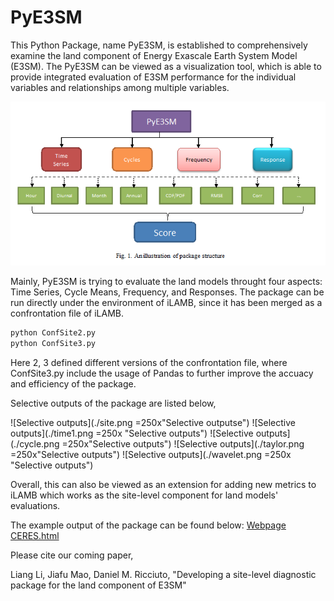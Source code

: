 # PyE3SM

This Python Package, name PyE3SM, is established to comprehensively examine the land component of Energy Exascale Earth System Model (E3SM). The PyE3SM can be viewed as a visualization tool, which is able to provide integrated evaluation of E3SM performance for the individual variables and relationships among multiple variables. 


![Package Structure](./structure.png "Package Structure")


Mainly, PyE3SM is trying to evaluate the land models throught four aspects: Time Series, Cycle Means, Frequency, and Responses.
The package can be run directly under the environment of iLAMB, since it has been merged as a confrontation file of iLAMB.

```python 
python ConfSite2.py
python ConfSite3.py
```

Here 2, 3 defined different versions of the confrontation file, where ConfSite3.py include the usage of Pandas to further improve the accuacy and efficiency of the package.

Selective outputs of the package are listed below,

![Selective outputs](./site.png  =250x"Selective outputse")
![Selective outputs](./time1.png =250x "Selective outputs")
![Selective outputs](./cycle.png  =250x"Selective outputs")
![Selective outputs](./taylor.png  =250x"Selective outputs")
![Selective outputs](./wavelet.png =250x "Selective outputs")

Overall, this can also be viewed as an extension for adding new metrics to iLAMB which works as the site-level component for land models' evaluations.

The example output of the package can be found below:
[Webpage CERES.html](http://volweb.utk.edu/~lli51/ol2/CERES.html)

Please cite our coming paper,

Liang Li, Jiafu Mao, Daniel M. Ricciuto, "Developing a site-level diagnostic package for the land component of E3SM"

